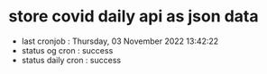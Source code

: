 # store covid daily api as json data

- last cronjob : Thursday, 03 November 2022 13:42:22
- status og cron : success
- status daily cron : success
      
      